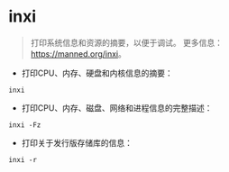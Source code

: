 # inxi

> 打印系统信息和资源的摘要，以便于调试。
> 更多信息：<https://manned.org/inxi>。

- 打印CPU、内存、硬盘和内核信息的摘要：

`inxi`

- 打印CPU、内存、磁盘、网络和进程信息的完整描述：

`inxi -Fz`

- 打印关于发行版存储库的信息：

`inxi -r`